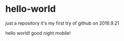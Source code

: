 # hello-world
just a repository
it's my first try of github on 2016.9.21

hello world!
good night mobile!
